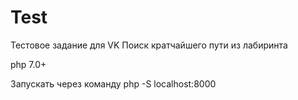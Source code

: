 # Test
Тестовое задание для VK
Поиск кратчайшего пути из лабиринта

php 7.0+

Запускать через команду php -S localhost:8000
